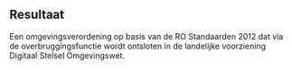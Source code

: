 ## Resultaat

Een omgevingsverordening op basis van de RO Standaarden 2012 dat via de overbruggingsfunctie wordt ontsloten in de landelijke voorziening Digitaal Stelsel Omgevingswet.


